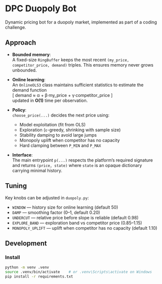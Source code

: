# DPC Duopoly Bot

Dynamic pricing bot for a duopoly market, implemented as part of a coding challenge.

## Approach

- **Bounded memory**:  
  A fixed-size `RingBuffer` keeps the most recent `(my_price, competitor_price, demand)` triples. This ensures memory never grows unbounded.

- **Online learning**:  
  An `OnlineOLS3` class maintains sufficient statistics to estimate the demand function  
  \[
  demand ≈ α + β·my\_price + γ·competitor\_price
  \]  
  updated in **O(1)** time per observation.

- **Policy**:  
  `choose_price(...)` decides the next price using:
  - Model exploitation (fit from OLS)  
  - Exploration (`ε`-greedy, shrinking with sample size)  
  - Stability damping to avoid large jumps  
  - Monopoly uplift when competitor has no capacity  
  - Hard clamping between `P_MIN` and `P_MAX`

- **Interface**:  
  The main entrypoint `p(...)` respects the platform’s required signature and returns `(price, state)` where `state` is an opaque dictionary carrying minimal history.

## Tuning

Key knobs can be adjusted in `duopoly.py`:

- `WINDOW` — history size for online learning (default 50)
- `DAMP` — smoothing factor (0–1, default 0.20)
- `UNDERCUT` — relative price before slope is reliable (default 0.98)
- `EXPLORE_BAND` — exploration band vs competitor price (0.85–1.15)
- `MONOPOLY_UPLIFT` — uplift when competitor has no capacity (default 1.10)

## Development

### Install
```bash
python -m venv .venv
source .venv/bin/activate    # or .venv\Scripts\activate on Windows
pip install -r requirements.txt
